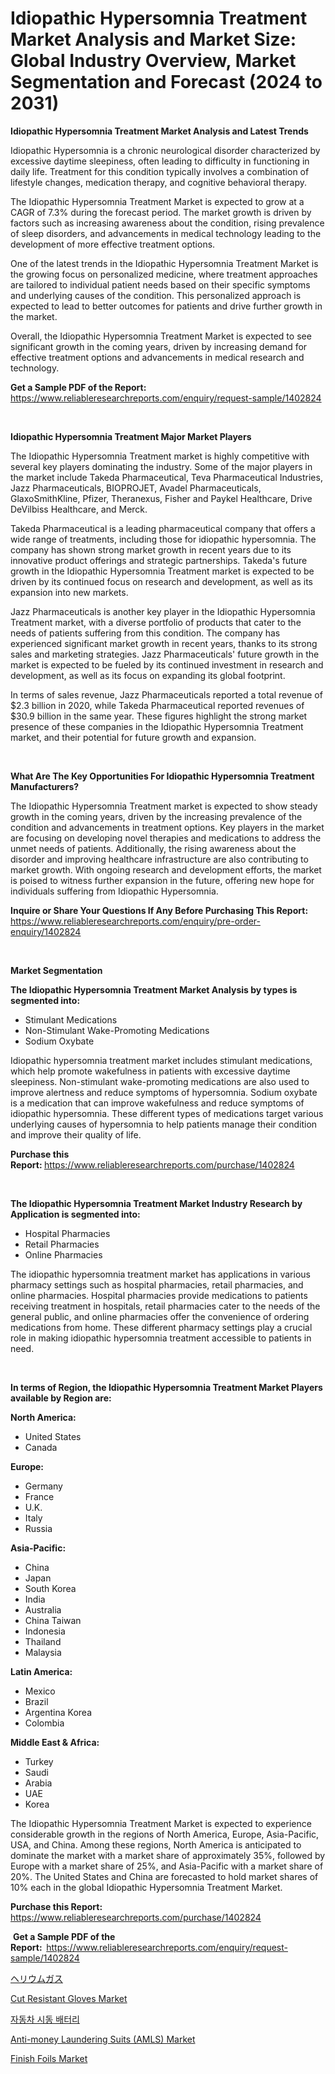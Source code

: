 <p><h1>Idiopathic Hypersomnia Treatment Market Analysis and Market Size: Global Industry Overview, Market Segmentation and Forecast (2024 to 2031)</h1></p><p><strong>Idiopathic Hypersomnia Treatment Market Analysis and Latest Trends</strong></p>
<p><p>Idiopathic Hypersomnia is a chronic neurological disorder characterized by excessive daytime sleepiness, often leading to difficulty in functioning in daily life. Treatment for this condition typically involves a combination of lifestyle changes, medication therapy, and cognitive behavioral therapy.</p><p>The Idiopathic Hypersomnia Treatment Market is expected to grow at a CAGR of 7.3% during the forecast period. The market growth is driven by factors such as increasing awareness about the condition, rising prevalence of sleep disorders, and advancements in medical technology leading to the development of more effective treatment options.</p><p>One of the latest trends in the Idiopathic Hypersomnia Treatment Market is the growing focus on personalized medicine, where treatment approaches are tailored to individual patient needs based on their specific symptoms and underlying causes of the condition. This personalized approach is expected to lead to better outcomes for patients and drive further growth in the market.</p><p>Overall, the Idiopathic Hypersomnia Treatment Market is expected to see significant growth in the coming years, driven by increasing demand for effective treatment options and advancements in medical research and technology.</p></p>
<p><strong>Get a Sample PDF of the Report:&nbsp;</strong> <a href="https://www.reliableresearchreports.com/enquiry/request-sample/1402824">https://www.reliableresearchreports.com/enquiry/request-sample/1402824</a></p>
<p>&nbsp;</p>
<p><strong>Idiopathic Hypersomnia Treatment Major Market Players</strong></p>
<p><p>The Idiopathic Hypersomnia Treatment market is highly competitive with several key players dominating the industry. Some of the major players in the market include Takeda Pharmaceutical, Teva Pharmaceutical Industries, Jazz Pharmaceuticals, BIOPROJET, Avadel Pharmaceuticals, GlaxoSmithKline, Pfizer, Theranexus, Fisher and Paykel Healthcare, Drive DeVilbiss Healthcare, and Merck.</p><p>Takeda Pharmaceutical is a leading pharmaceutical company that offers a wide range of treatments, including those for idiopathic hypersomnia. The company has shown strong market growth in recent years due to its innovative product offerings and strategic partnerships. Takeda's future growth in the Idiopathic Hypersomnia Treatment market is expected to be driven by its continued focus on research and development, as well as its expansion into new markets.</p><p>Jazz Pharmaceuticals is another key player in the Idiopathic Hypersomnia Treatment market, with a diverse portfolio of products that cater to the needs of patients suffering from this condition. The company has experienced significant market growth in recent years, thanks to its strong sales and marketing strategies. Jazz Pharmaceuticals' future growth in the market is expected to be fueled by its continued investment in research and development, as well as its focus on expanding its global footprint.</p><p>In terms of sales revenue, Jazz Pharmaceuticals reported a total revenue of $2.3 billion in 2020, while Takeda Pharmaceutical reported revenues of $30.9 billion in the same year. These figures highlight the strong market presence of these companies in the Idiopathic Hypersomnia Treatment market, and their potential for future growth and expansion.</p></p>
<p>&nbsp;</p>
<p><strong>What Are The Key Opportunities For Idiopathic Hypersomnia Treatment Manufacturers?</strong></p>
<p><p>The Idiopathic Hypersomnia Treatment market is expected to show steady growth in the coming years, driven by the increasing prevalence of the condition and advancements in treatment options. Key players in the market are focusing on developing novel therapies and medications to address the unmet needs of patients. Additionally, the rising awareness about the disorder and improving healthcare infrastructure are also contributing to market growth. With ongoing research and development efforts, the market is poised to witness further expansion in the future, offering new hope for individuals suffering from Idiopathic Hypersomnia.</p></p>
<p><strong>Inquire or Share Your Questions If Any Before Purchasing This Report:</strong> <a href="https://www.reliableresearchreports.com/enquiry/pre-order-enquiry/1402824">https://www.reliableresearchreports.com/enquiry/pre-order-enquiry/1402824</a></p>
<p>&nbsp;</p>
<p><strong>Market Segmentation</strong></p>
<p><strong>The Idiopathic Hypersomnia Treatment Market Analysis by types is segmented into:</strong></p>
<p><ul><li>Stimulant Medications</li><li>Non-Stimulant Wake-Promoting Medications</li><li>Sodium Oxybate</li></ul></p>
<p><p>Idiopathic hypersomnia treatment market includes stimulant medications, which help promote wakefulness in patients with excessive daytime sleepiness. Non-stimulant wake-promoting medications are also used to improve alertness and reduce symptoms of hypersomnia. Sodium oxybate is a medication that can improve wakefulness and reduce symptoms of idiopathic hypersomnia. These different types of medications target various underlying causes of hypersomnia to help patients manage their condition and improve their quality of life.</p></p>
<p><strong>Purchase this Report:&nbsp;</strong><a href="https://www.reliableresearchreports.com/purchase/1402824">https://www.reliableresearchreports.com/purchase/1402824</a></p>
<p>&nbsp;</p>
<p><strong>The Idiopathic Hypersomnia Treatment Market Industry Research by Application is segmented into:</strong></p>
<p><ul><li>Hospital Pharmacies</li><li>Retail Pharmacies</li><li>Online Pharmacies</li></ul></p>
<p><p>The idiopathic hypersomnia treatment market has applications in various pharmacy settings such as hospital pharmacies, retail pharmacies, and online pharmacies. Hospital pharmacies provide medications to patients receiving treatment in hospitals, retail pharmacies cater to the needs of the general public, and online pharmacies offer the convenience of ordering medications from home. These different pharmacy settings play a crucial role in making idiopathic hypersomnia treatment accessible to patients in need.</p></p>
<p>&nbsp;</p>
<p><strong>In terms of Region, the Idiopathic Hypersomnia Treatment Market Players available by Region are:</strong></p>
<p>
    <p> <strong> North America: </strong>
        <ul>
            <li>United States</li>
            <li>Canada</li>
        </ul>
        </p> 
    <p> <strong> Europe: </strong>
        <ul>
            <li>Germany</li>
            <li>France</li>
            <li>U.K.</li>
            <li>Italy</li>
            <li>Russia</li>
        </ul>
        </p> 
    <p> <strong> Asia-Pacific: </strong>
        <ul>
            <li>China</li>
            <li>Japan</li>
            <li>South Korea</li>
            <li>India</li>
            <li>Australia</li>
            <li>China Taiwan</li>
            <li>Indonesia</li>
            <li>Thailand</li>
            <li>Malaysia</li>
        </ul>
        </p> 
    <p> <strong> Latin America: </strong>
        <ul>
            <li>Mexico</li>
            <li>Brazil</li>
            <li>Argentina Korea</li>
            <li>Colombia</li>
        </ul>
        </p> 
    <p> <strong> Middle East & Africa: </strong>
        <ul>
            <li>Turkey</li>
            <li>Saudi</li>
            <li>Arabia</li>
            <li>UAE</li>
            <li>Korea</li>
        </ul>
    </p>
    </p>
<p><p>The Idiopathic Hypersomnia Treatment Market is expected to experience considerable growth in the regions of North America, Europe, Asia-Pacific, USA, and China. Among these regions, North America is anticipated to dominate the market with a market share of approximately 35%, followed by Europe with a market share of 25%, and Asia-Pacific with a market share of 20%. The United States and China are forecasted to hold market shares of 10% each in the global Idiopathic Hypersomnia Treatment Market.</p></p>
<p><strong>Purchase this Report: </strong><a href="https://www.reliableresearchreports.com/purchase/1402824">https://www.reliableresearchreports.com/purchase/1402824</a></p>
<p>&nbsp;<strong>Get a Sample PDF of the Report:&nbsp;&nbsp;</strong><a href="https://www.reliableresearchreports.com/enquiry/request-sample/1402824">https://www.reliableresearchreports.com/enquiry/request-sample/1402824</a></p>
<p><strong></strong></p>
<p><p><a href="https://medium.com/@kaywitting1/%E3%83%98%E3%83%AA%E3%82%A6%E3%83%A0%E3%82%AC%E3%82%B9%E5%B8%82%E5%A0%B4%E3%81%AE%E3%83%88%E3%83%AC%E3%83%B3%E3%83%89%E3%81%A8%E5%B8%82%E5%A0%B4%E5%88%86%E6%9E%90-2024%E5%B9%B4%E3%81%8B%E3%82%892031%E5%B9%B4%E3%81%BE%E3%81%A7%E3%81%AE%E4%BA%88%E6%B8%AC-aa67bb4d5a82">ヘリウムガス</a></p><p><a href="https://view.publitas.com/reportprime-1/cut-resistant-gloves-market-centers-on-aspects-such-as-market-growth-market-share-market-opportunity-and-projected-forecasts-spanning-from-2024-to-2031/">Cut Resistant Gloves Market</a></p><p><a href="https://medium.com/@goicoevgovidph/%EC%9E%90%EB%8F%99%EC%B0%A8-%EC%8B%9C%EB%8F%99%EC%9A%A9-%EB%B0%B0%ED%84%B0%EB%A6%AC-%EC%8B%9C%EC%9E%A5-%EC%8B%9C%EC%9E%A5-%EC%A0%90%EC%9C%A0%EC%9C%A8-%EC%8B%9C%EC%9E%A5-%EB%8F%99%ED%96%A5-%EB%B0%8F-%EB%AF%B8%EB%9E%98-%EC%84%B1%EC%9E%A5-%ED%83%90%EC%83%89-15410f2e9db2">자동차 시동 배터리</a></p><p><a href="https://github.com/cecuraprangm/Market-Research-Report-List-1/blob/main/anti-money-laundering-suits-amls-market.md">Anti-money Laundering Suits (AMLS) Market</a></p><p><a href="https://automatic-knee-4c7.notion.site/Finish-Foils-Market-Share-Market-New-Trends-Analysis-Report-By-Type-By-Application-By-End-use-B-d43f70f08f1c45dab5d31b25cd5443c7">Finish Foils Market</a></p></p>